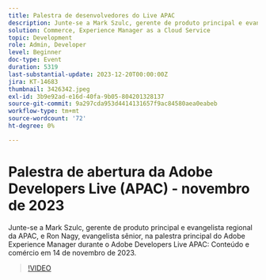 ```yaml
---
title: Palestra de desenvolvedores do Live APAC
description: Junte-se a Mark Szulc, gerente de produto principal e evangelista regional da APAC, e Ron Nagy, evangelista sênior, na palestra principal do Adobe Experience Manager durante o Adobe Developers Live APAC - Conteúdo e comércio em 14 de novembro de 2023.
solution: Commerce, Experience Manager as a Cloud Service
topic: Development
role: Admin, Developer
level: Beginner
doc-type: Event
duration: 5319
last-substantial-update: 2023-12-20T00:00:00Z
jira: KT-14683
thumbnail: 3426342.jpeg
exl-id: 3b9e92ad-e16d-40fa-9b05-804201328137
source-git-commit: 9a297cda953d4414131657f9ac84580aea0eabeb
workflow-type: tm+mt
source-wordcount: '72'
ht-degree: 0%

---
```


# Palestra de abertura da Adobe Developers Live (APAC) - novembro de 2023

Junte-se a Mark Szulc, gerente de produto principal e evangelista regional da APAC, e Ron Nagy, evangelista sênior, na palestra principal do Adobe Experience Manager durante o Adobe Developers Live APAC: Conteúdo e comércio em 14 de novembro de 2023.

>[!VIDEO](https://video.tv.adobe.com/v/3426342/?learn=on)
